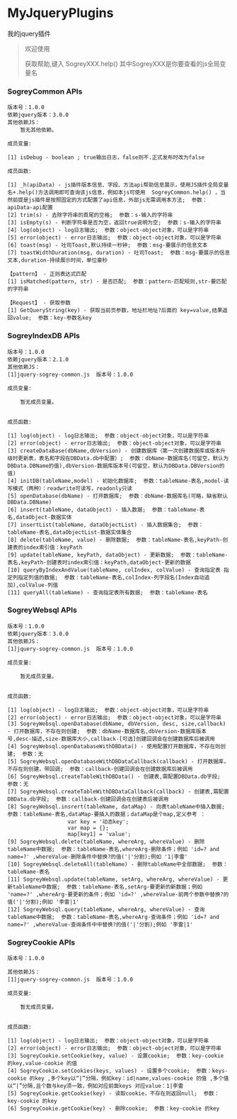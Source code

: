 # MyJqueryPlugins
我的jquery插件


> 欢迎使用
>
>获取帮助,键入   SogreyXXX.help()  其中SogreyXXX是你要查看的js全局变量名

### SogreyCommon APIs

	版本号：1.0.0
	依赖jquery版本：3.0.0
	其他依赖JS：
	    暂无其他依赖。
	
	成员变量:
	
	[1] isDebug - boolean ; true输出日志，false则不.正式发布时改为false
	
	成员函数:
	
	[1] _h(apiData) - js插件版本信息、字段、方法api帮助信息展示，使用JS插件全局变量名+.help()方法调用即可查询该js信息，例如本js可使用  SogreyCommon.help() ，当然前提是js插件是按照固定的方式配置了api信息，外部js无需调用本方法;  参数：apiData-api配置
	[2] trim(s) - 去除字符串的首尾的空格;  参数：s-输入的字符串
	[3] isEmpty(s) - 判断字符串是否为空，返回true说明为空;  参数：s-输入的字符串
	[4] log(object) - log日志输出;  参数：object-object对象，可以是字符串
	[5] error(object) - error日志输出;  参数：object-object对象，可以是字符串
	[6] toast(msg) - 吐司Toast,默认持续一秒钟;  参数：msg-要展示的信息文本
	[7] toastWidthDuration(msg, duration) - 吐司Toast;  参数：msg-要展示的信息文本,duration-持续展示时间，单位豪秒
	
	【pattern】 - 正则表达式匹配
	[1] isMatched(pattern, str) - 是否匹配;  参数：pattern-匹配规则,str-要匹配的字符串
	
	【Request】 - 获取参数
	[1] GetQueryString(key) - 获取当前页参数，地址栏地址?后面的 key=value,结果返回value;  参数：key-参数名key

### SogreyIndexDB APIs

	版本号：1.0.0
	依赖jquery版本：2.1.0
	其他依赖JS：
	[1]jquery-sogrey-common.js  版本号：1.0.0
	
	成员变量:
	
	    暂无成员变量。
	
	
	成员函数:
	
	[1] log(object) - log日志输出;  参数：object-object对象，可以是字符串
	[2] error(object) - error日志输出;  参数：object-object对象，可以是字符串
	[3] createDataBase(dbName,dbVersion) - 创建数据库（第一次创建数据库或版本升级时更新表，表名和字段在DBData.db中配置）;  参数：dbName-数据库名(可留空，默认为DBData.DBName的值),dbVersion-数据库版本号(可留空，默认为DBData.DBVersion的值)
	[4] initDB(tableName,model) - 初始化数据库;  参数：tableName-表名,model-读写模式（两种）：readwrite可读写，readonly只读
	[5] openDatabase(dbName) - 打开数据库;  参数：dbName-数据库名(可略，缺省默认DBData.DBName)
	[6] insert(tableName, dataObject) - 插入数据;  参数：tableName-表名,dataObject-数据实体
	[7] insertList(tableName, dataObjectList) - 插入数据集合;  参数：tableName-表名,dataObjectList-数据实体集合
	[8] delete(tableName, value) - 删除数据;  参数：tableName-表名,keyPath-创建表的index索引值：keyPath
	[9] update(tableName, keyPath, dataObject) - 更新数据;  参数：tableName-表名,keyPath-创建表时index索引值：keyPath,dataObject-更新的数据
	[10] queryByIndexAndValue(tableName, colIndex, colValue) - 查询指定表 指定列指定列值的数据;  参数：tableName-表名,colIndex-列字段名(Index自动追加),colValue-列值
	[11] queryAll(tableName) - 查询指定表所有数据;  参数：tableName-表名




### SogreyWebsql APIs



	版本号：1.0.0
	依赖jquery版本：3.0.0
	其他依赖JS：
	[1]jquery-sogrey-common.js  版本号：1.0.0
	
	成员变量:
	
	    暂无成员变量。
	
	
	成员函数:
	
	[1] log(object) - log日志输出;  参数：object-object对象，可以是字符串
	[2] error(object) - error日志输出;  参数：object-object对象，可以是字符串
	[3] SogreyWebsql.openDatabase(dbName, dbVersion, desc, size,callback) - 打开数据库，不存在则创建;  参数：dbName-数据库名,dbVersion-数据库版本号,desc-描述,size-数据库大小,callback-[可选]创建回调会在创建数据库后被调用
	[4] SogreyWebsql.openDatabaseWithDBData() - 使用配置打开数据库，不存在则创建;  参数：无
	[5] SogreyWebsql.openDatabaseWithDBDataCallback(callback) - 打开数据库，不存在则创建，带回调;  参数：callback-创建回调会在创建数据库后被调用
	[6] SogreyWebsql.createTableWithDBData() - 创建表,需配置DBData.db字段;  参数：无
	[7] SogreyWebsql.createTableWithDBDataCallback(callback) - 创建表,需配置DBData.db字段;  参数：callback-创建回调会在创建表后被调用
	[8] SogreyWebsql.insrert(tableName, dataMap) - 向表tableName中插入数据;  参数：tableName-表名,dataMap-要插入的数据；dataMap是个map,定义参考 ：
	                   var key = '动态key';
	                   var map = {};
	                   map[key1] = 'value';
	[9] SogreyWebsql.delete(tableName, whereArg, whereValue) - 删除tableName中数据;  参数：tableName-表名,whereArg-删除条件；例如 'id=? and name=?' ,whereValue-删除条件中替换?的值('|'分割);例如 '1|李雷' 
	[10] SogreyWebsql.deleteAll(tableName) - 删除tableName中全部数据;  参数：tableName-表名
	[11] SogreyWebsql.update(tableName, setArg, whereArg, whereValue) - 更新tableName中数据;  参数：tableName-表名,setArg-要更新的新数据；例如 'name=?' ,whereArg-要更新的条件；例如 'id=?' ,whereValue-前两个参数中替换?的值('|'分割);例如 '李雷|1' 
	[12] SogreyWebsql.query(tableName, whereArg, whereValue) - 查询tableName中数据;  参数：tableName-表名,whereArg-查询条件；例如 'id=? and name=?' ,whereValue-查询条件中中替换?的值('|'分割);例如 '李雷|1' 


### SogreyCookie APIs

	版本号：1.0.0
	
	其他依赖JS：
	[1]jquery-sogrey-common.js  版本号：1.0.0
	
	成员变量:
	
	    暂无成员变量。
	
	
	成员函数:
	
	[1] log(object) - log日志输出;  参数：object-object对象，可以是字符串
	[2] error(object) - error日志输出;  参数：object-object对象，可以是字符串
	[3] SogreyCookie.setCookie(key, value) - 设置cookie;  参数：key-cookie 的key,value-cookie 的值
	[4] SogreyCookie.setCookies(keys, values) - 设置多个cookie;  参数：keys-cookie 的key ,多个key以“|”分隔，例如key：id|name,values-cookie 的值 ,多个值以“|”分隔,且个数与key须一致，例如对应前面keys 对应value：1|李雷
	[5] SogreyCookie.getCookie(key) - 读取cookie，不存在则返回null;  参数：key-cookie 的key
	[6] SogreyCookie.getCookie(key) - 删除cookie;  参数：key-cookie 的key